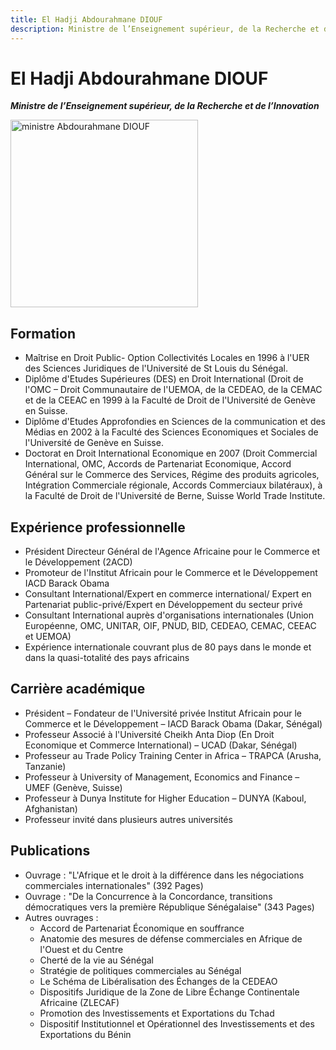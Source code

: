 ```yaml
---
title: El Hadji Abdourahmane DIOUF
description: Ministre de l’Enseignement supérieur, de la Recherche et de l’Innovation du Gouvernement du Sénégal
---
```


# El Hadji Abdourahmane DIOUF

**_Ministre de l’Enseignement supérieur, de la Recherche et de l’Innovation_**

<img src="/gouvernement/ministre-elhadj-abdourahmane-diouf.jfif" alt="ministre Abdourahmane DIOUF" width="300">

## Formation

- Maîtrise en Droit Public- Option Collectivités Locales en 1996 à l'UER des Sciences Juridiques de l'Université de St Louis du Sénégal.
- Diplôme d'Etudes Supérieures (DES) en Droit International (Droit de l'OMC – Droit Communautaire de l'UEMOA, de la CEDEAO, de la CEMAC et de la CEEAC en 1999 à la Faculté de Droit de l'Université de Genève en Suisse.
- Diplôme d'Etudes Approfondies en Sciences de la communication et des Médias en 2002 à la Faculté des Sciences Economiques et Sociales de l'Université de Genève en Suisse.
- Doctorat en Droit International Economique en 2007 (Droit Commercial International, OMC, Accords de Partenariat Economique, Accord Général sur le Commerce des Services, Régime des produits agricoles, Intégration Commerciale régionale, Accords Commerciaux bilatéraux), à la Faculté de Droit de l'Université de Berne, Suisse World Trade Institute.

## Expérience professionnelle

- Président Directeur Général de l'Agence Africaine pour le Commerce et le Développement (2ACD)
- Promoteur de l'Institut Africain pour le Commerce et le Développement IACD Barack Obama
- Consultant International/Expert en commerce international/ Expert en Partenariat public-privé/Expert en Développement du secteur privé
- Consultant International auprès d'organisations internationales (Union Européenne, OMC, UNITAR, OIF, PNUD, BID, CEDEAO, CEMAC, CEEAC et UEMOA)
- Expérience internationale couvrant plus de 80 pays dans le monde et dans la quasi-totalité des pays africains

## Carrière académique

- Président – Fondateur de l'Université privée Institut Africain pour le Commerce et le Développement – IACD Barack Obama (Dakar, Sénégal)
- Professeur Associé à l'Université Cheikh Anta Diop (En Droit Economique et Commerce International) – UCAD (Dakar, Sénégal)
- Professeur au Trade Policy Training Center in Africa – TRAPCA (Arusha, Tanzanie)
- Professeur à University of Management, Economics and Finance – UMEF (Genève, Suisse)
- Professeur à Dunya Institute for Higher Education – DUNYA (Kaboul, Afghanistan)
- Professeur invité dans plusieurs autres universités

## Publications

- Ouvrage : "L'Afrique et le droit à la différence dans les négociations commerciales internationales" (392 Pages)
- Ouvrage : "De la Concurrence à la Concordance, transitions démocratiques vers la première République Sénégalaise" (343 Pages)
- Autres ouvrages :
  - Accord de Partenariat Économique en souffrance
  - Anatomie des mesures de défense commerciales en Afrique de l'Ouest et du Centre
  - Cherté de la vie au Sénégal
  - Stratégie de politiques commerciales au Sénégal
  - Le Schéma de Libéralisation des Échanges de la CEDEAO
  - Dispositifs Juridique de la Zone de Libre Échange Continentale Africaine (ZLECAF)
  - Promotion des Investissements et Exportations du Tchad
  - Dispositif Institutionnel et Opérationnel des Investissements et des Exportations du Bénin
